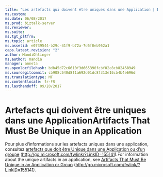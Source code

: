 ```yaml
---
title: "Les artefacts qui doivent être uniques dans une Application | Documents Microsoft"
ms.custom: 
ms.date: 06/08/2017
ms.prod: biztalk-server
ms.reviewer: 
ms.suite: 
ms.tgt_pltfrm: 
ms.topic: article
ms.assetid: e0739544-b29c-41f9-b72a-7d6f0eb962a1
caps.latest.revision: "2"
author: MandiOhlinger
ms.author: mandia
manager: anneta
ms.openlocfilehash: bdb45d72c6610f3d665390fcbf02e8cb82468949
ms.sourcegitcommit: cb908c540d8f1a692d01dc8f313e16cb4b4e696d
ms.translationtype: MT
ms.contentlocale: fr-FR
ms.lasthandoff: 09/20/2017
---
```

# <a name="artifacts-that-must-be-unique-in-an-application"></a><span data-ttu-id="31a46-102">Artefacts qui doivent être uniques dans une Application</span><span class="sxs-lookup"><span data-stu-id="31a46-102">Artifacts That Must Be Unique in an Application</span></span>
<span data-ttu-id="31a46-103">Pour plus d’informations sur les artefacts uniques dans une application, consultez [artefacts que doit être Unique dans une Application ou d’un groupe](http://go.microsoft.com/fwlink/?LinkID=155141) (http://go.microsoft.com/fwlink/?LinkID=155141).</span><span class="sxs-lookup"><span data-stu-id="31a46-103">For information about the unique artifacts in an application, see [Artifacts That Must Be Unique in an Application or Group](http://go.microsoft.com/fwlink/?LinkID=155141) (http://go.microsoft.com/fwlink/?LinkID=155141).</span></span>